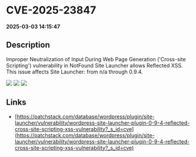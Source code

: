 # CVE-2025-23847

**2025-03-03 14:15:47**

## Description
Improper Neutralization of Input During Web Page Generation ('Cross-site Scripting') vulnerability in NotFound Site Launcher allows Reflected XSS. This issue affects Site Launcher: from n/a through 0.9.4.

![](https://img.shields.io/static/v1?label=Score&message=7.1&color=red)
![](https://img.shields.io/static/v1?label=Severity&message=HIGH&color=red)
![](https://img.shields.io/static/v1?label=CWE&message=XSS&color=green)

## Links
- [https://patchstack.com/database/wordpress/plugin/site-launcher/vulnerability/wordpress-site-launcher-plugin-0-9-4-reflected-cross-site-scripting-xss-vulnerability?_s_id=cve](https://patchstack.com/database/wordpress/plugin/site-launcher/vulnerability/wordpress-site-launcher-plugin-0-9-4-reflected-cross-site-scripting-xss-vulnerability?_s_id=cve)

